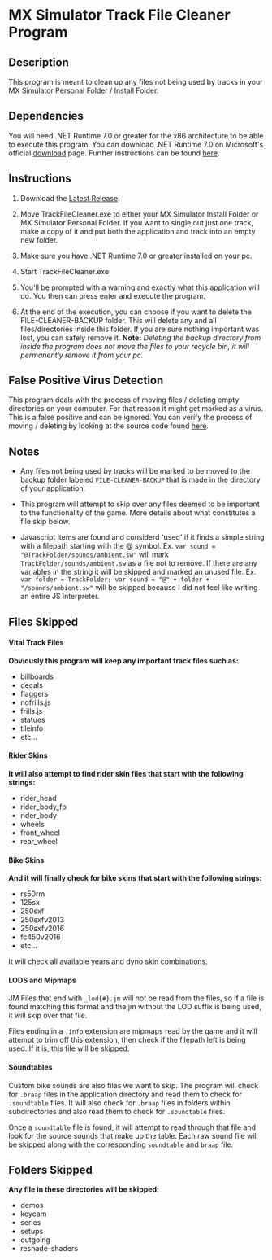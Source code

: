 # MX Simulator Track File Cleaner Program

## Description
This program is meant to clean up any files not being used by tracks in your MX Simulator Personal Folder / Install Folder.

## Dependencies
You will need .NET Runtime 7.0 or greater for the x86 architecture to be able to execute this program. You can download .NET Runtime 7.0 on Microsoft's official [download](https://dotnet.microsoft.com/en-us/download/dotnet/7.0) page. Further instructions can be found [here](https://learn.microsoft.com/en-us/dotnet/core/install/windows?tabs=net70).

## Instructions
1. Download the [Latest Release](https://github.com/jhubbard778/MX-Simulator-Track-File-Cleaner/releases/tag/v1.0.0).

2. Move TrackFileCleaner.exe to either your MX Simulator Install Folder or MX Simulator Personal Folder.  If you want to single out just one track, make a copy of it and put both the application and track into an empty new folder.

3. Make sure you have .NET Runtime 7.0 or greater installed on your pc.

4. Start TrackFileCleaner.exe

5. You'll be prompted with a warning and exactly what this application will do. You then can press enter and execute the program.

6. At the end of the execution, you can choose if you want to delete the FILE-CLEANER-BACKUP folder. This will delete any and all files/directories inside this folder. If you are sure nothing important was lost, you can safely remove it. **Note:** *Deleting the backup directory from inside the program does not move the files to your recycle bin, it will permanently remove it from your pc.*

## False Positive Virus Detection
This program deals with the process of moving files / deleting empty directories on your computer. For that reason it might get marked as a virus.  This is a false positive and can be ignored.  You can verify the process of moving / deleting by looking at the source code found [here](https://github.com/jhubbard778/MX-Simulator-Track-File-Cleaner/blob/master/TrackFileCleaner/Program.cs#L491).

## Notes
- Any files not being used by tracks will be marked to be moved to the backup folder labeled ``FILE-CLEANER-BACKUP`` that is made in the directory of your application.

- This program will attempt to skip over any files deemed to be important to the functionality of the game.  More details about what constitutes a file skip below.

- Javascript items are found and considerd 'used' if it finds a simple string with a filepath starting with the @ symbol. Ex. `var sound = "@TrackFolder/sounds/ambient.sw"` will mark `TrackFolder/sounds/ambient.sw` as a file not to remove.  If there are any variables in the string it will be skipped and marked an unused file. Ex. `var folder = TrackFolder; var sound = "@" + folder + "/sounds/ambient.sw"` will be skipped because I did not feel like writing an entire JS interpreter.

## Files Skipped

#### Vital Track Files
**Obviously this program will keep any important track files such as:**
- billboards
- decals
- flaggers
- nofrills.js
- frills.js
- statues
- tileinfo
- etc...

#### Rider Skins
**It will also attempt to find rider skin files that start with the following strings:**
- rider_head
- rider_body_fp
- rider_body
- wheels
- front_wheel
- rear_wheel

#### Bike Skins
**And it will finally check for bike skins that start with the following strings:**
- rs50rm
- 125sx
- 250sxf
- 250sxfv2013
- 250sxfv2016
- fc450v2016
- etc...

It will check all available years and dyno skin combinations.

#### LODS and Mipmaps
JM Files that end with `_lod{#}.jm` will not be read from the files, so if a file is found matching this format and the jm without the LOD suffix is being used, it will skip over that file.

Files ending in a `.info` extension are mipmaps read by the game and it will attempt to trim off this extension, then check if the filepath left is being used. If it is, this file will be skipped.

#### Soundtables
Custom bike sounds are also files we want to skip. The program will check for `.braap` files in the application directory and read them to check for `.soundtable` files. It will also check for `.braap` files in folders within subdirectories and also read them to check for `.soundtable` files.

Once a `soundtable` file is found, it will attempt to read through that file and look for the source sounds that make up the table. Each raw sound file will be skipped along with the corresponding `soundtable` and `braap` file.

## Folders Skipped
**Any file in these directories will be skipped:**
- demos
- keycam
- series
- setups
- outgoing
- reshade-shaders
